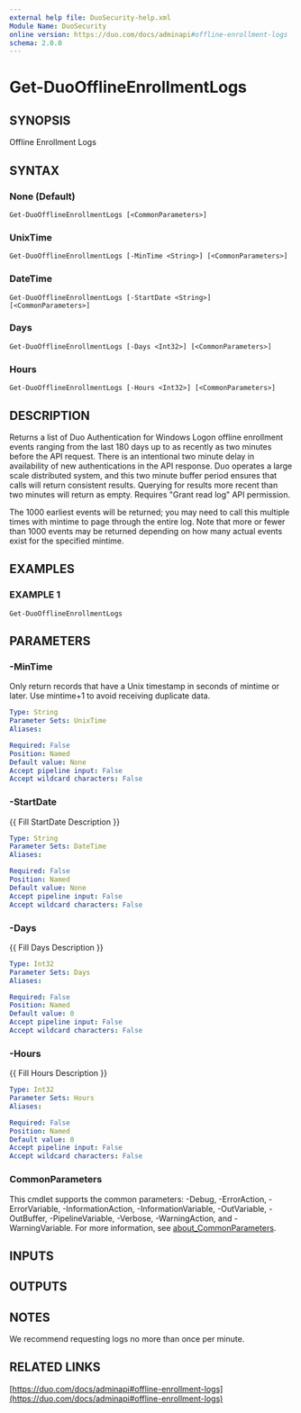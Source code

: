 ```yaml
---
external help file: DuoSecurity-help.xml
Module Name: DuoSecurity
online version: https://duo.com/docs/adminapi#offline-enrollment-logs
schema: 2.0.0
---
```


# Get-DuoOfflineEnrollmentLogs

## SYNOPSIS
Offline Enrollment Logs

## SYNTAX

### None (Default)
```
Get-DuoOfflineEnrollmentLogs [<CommonParameters>]
```

### UnixTime
```
Get-DuoOfflineEnrollmentLogs [-MinTime <String>] [<CommonParameters>]
```

### DateTime
```
Get-DuoOfflineEnrollmentLogs [-StartDate <String>] [<CommonParameters>]
```

### Days
```
Get-DuoOfflineEnrollmentLogs [-Days <Int32>] [<CommonParameters>]
```

### Hours
```
Get-DuoOfflineEnrollmentLogs [-Hours <Int32>] [<CommonParameters>]
```

## DESCRIPTION
Returns a list of Duo Authentication for Windows Logon offline enrollment events ranging from the last 180 days up to as recently as two minutes before the API request.
There is an intentional two minute delay in availability of new authentications in the API response.
Duo operates a large scale distributed system, and this two minute buffer period ensures that calls will return consistent results.
Querying for results more recent than two minutes will return as empty.
Requires "Grant read log" API permission.

The 1000 earliest events will be returned; you may need to call this multiple times with mintime to page through the entire log.
Note that more or fewer than 1000 events may be returned depending on how many actual events exist for the specified mintime.

## EXAMPLES

### EXAMPLE 1
```
Get-DuoOfflineEnrollmentLogs
```

## PARAMETERS

### -MinTime
Only return records that have a Unix timestamp in seconds of mintime or later.
Use mintime+1 to avoid receiving duplicate data.

```yaml
Type: String
Parameter Sets: UnixTime
Aliases:

Required: False
Position: Named
Default value: None
Accept pipeline input: False
Accept wildcard characters: False
```

### -StartDate
{{ Fill StartDate Description }}

```yaml
Type: String
Parameter Sets: DateTime
Aliases:

Required: False
Position: Named
Default value: None
Accept pipeline input: False
Accept wildcard characters: False
```

### -Days
{{ Fill Days Description }}

```yaml
Type: Int32
Parameter Sets: Days
Aliases:

Required: False
Position: Named
Default value: 0
Accept pipeline input: False
Accept wildcard characters: False
```

### -Hours
{{ Fill Hours Description }}

```yaml
Type: Int32
Parameter Sets: Hours
Aliases:

Required: False
Position: Named
Default value: 0
Accept pipeline input: False
Accept wildcard characters: False
```

### CommonParameters
This cmdlet supports the common parameters: -Debug, -ErrorAction, -ErrorVariable, -InformationAction, -InformationVariable, -OutVariable, -OutBuffer, -PipelineVariable, -Verbose, -WarningAction, and -WarningVariable. For more information, see [about_CommonParameters](http://go.microsoft.com/fwlink/?LinkID=113216).

## INPUTS

## OUTPUTS

## NOTES
We recommend requesting logs no more than once per minute.

## RELATED LINKS

[https://duo.com/docs/adminapi#offline-enrollment-logs](https://duo.com/docs/adminapi#offline-enrollment-logs)


